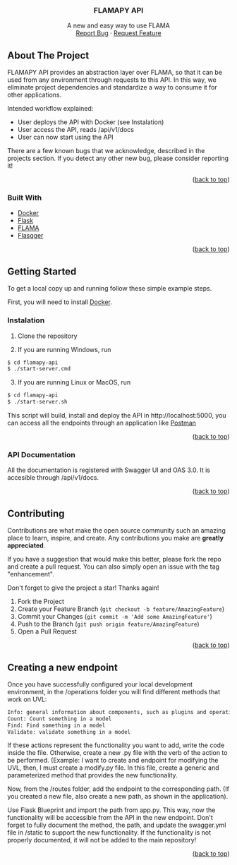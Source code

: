 <div id="top"></div>
<br />
<div align="center">

  <h3 align="center">FLAMAPY API</h3>

  <p align="center">
    A new and easy way to use FLAMA
    <br />
    <a href="https://github.com/joszamama/flamapy-api/issues">Report Bug</a>
    ·
    <a href="https://github.com/joszamama/flamapy-api/issues">Request Feature</a>
  </p>
</div>
<!-- ABOUT THE PROJECT -->

## About The Project

FLAMAPY API provides an abstraction layer over FLAMA, so that it can be used from any environment through requests to this API. In this way, we eliminate project dependencies and standardize a way to consume it for other applications.

Intended workflow explained:
* User deploys the API with Docker (see Instalation)
* User access the API, reads /api/v1/docs
* User can now start using the API

There are a few known bugs that we acknowledge, described in the projects section. If you detect any other new bug, please consider reporting it!

<p align="right">(<a href="#top">back to top</a>)</p>



### Built With

* [Docker](https://www.docker.com/)
* [Flask](https://flask.palletsprojects.com/en/2.2.x/)
* [FLAMA](https://github.com/diverso-lab/core)
* [Flasgger](https://github.com/flasgger/flasgger)

<p align="right">(<a href="#top">back to top</a>)</p>



<!-- GETTING STARTED -->
## Getting Started

To get a local copy up and running follow these simple example steps.

First, you will need to install [Docker](https://docs.docker.com/desktop/).

### Instalation

1. Clone the repository

2. If you are running Windows, run
  ```sh
  $ cd flamapy-api
  $ ./start-server.cmd
  ```
  
3. If you are running Linux or MacOS, run
  ```sh
  $ cd flamapy-api
  $ ./start-server.sh
  ```
  
This script will build, install and deploy the API in http://localhost:5000, you can access all the endpoints through an application like [Postman](https://www.postman.com/)

<p align="right">(<a href="#top">back to top</a>)</p>

### API Documentation

All the documentation is registered with Swagger UI and OAS 3.0. It is accesible through /api/v1/docs.

<p align="right">(<a href="#top">back to top</a>)</p>

<!-- CONTRIBUTING -->
## Contributing

Contributions are what make the open source community such an amazing place to learn, inspire, and create. Any contributions you make are **greatly appreciated**.

If you have a suggestion that would make this better, please fork the repo and create a pull request. You can also simply open an issue with the tag "enhancement".

Don't forget to give the project a star! Thanks again!

1. Fork the Project
2. Create your Feature Branch (`git checkout -b feature/AmazingFeature`)
3. Commit your Changes (`git commit -m 'Add some AmazingFeature'`)
4. Push to the Branch (`git push origin feature/AmazingFeature`)
5. Open a Pull Request

<p align="right">(<a href="#top">back to top</a>)</p>


<!-- CONTRIBUTING -->
## Creating a new endpoint

Once you have successfully configured your local development environment, in the /operations folder you will find different methods that work on UVL:

```sh
Info: general information about components, such as plugins and operations.
Count: Count something in a model
Find: Find something in a model
Validate: validate something in a model
```

If these actions represent the functionality you want to add, write the code inside the file. Otherwise, create a new .py file with the verb of the action to be performed. (Example: I want to create and endpoint for modifying the UVL, then, I must create a modify.py file. In this file, create a generic and parameterized method that provides the new functionality. 

Now, from the /routes folder, add the endpoint to the corresponding path. (If you created a new file, also create a new path, as shown in the application).

Use Flask Blueprint and import the path from app.py. This way, now the functionality will be accessible from the API in the new endpoint. Don't forget to fully document the method, the path, and update the swagger.yml file in /static to support the new functionality. If the functionality is not properly documented, it will not be added to the main repository!

<p align="right">(<a href="#top">back to top</a>)</p>
